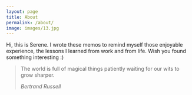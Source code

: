 ```yaml
---
layout: page
title: About
permalink: /about/
image: images/13.jpg
---
```


Hi, this is Serene.
I wrote these memos to remind myself those enjoyable experience, the lessons I learned from work and from life.
Wish you found something interesting :)



>The world is full of magical things patiently waiting for our wits to grow sharper.
>
><cite>Bertrand Russell</cite>
